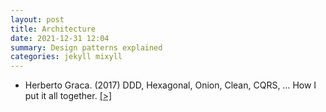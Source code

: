 ```yaml
---
layout: post
title: Architecture
date: 2021-12-31 12:04
summary: Design patterns explained
categories: jekyll mixyll
---
```


- Herberto Graca. (2017) DDD, Hexagonal, Onion, Clean, CQRS, … How I put it all together. [[>]](https://herbertograca.com/2017/11/16/explicit-architecture-01-ddd-hexagonal-onion-clean-cqrs-how-i-put-it-all-together/)